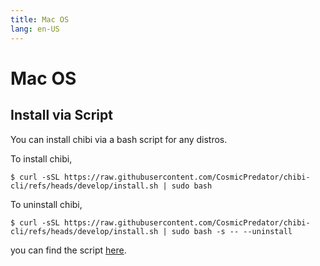 ```yaml
---
title: Mac OS
lang: en-US
---
```


# Mac OS

## Install via Script
You can install chibi via a bash script for any distros. 

To install chibi,
```shell
$ curl -sSL https://raw.githubusercontent.com/CosmicPredator/chibi-cli/refs/heads/develop/install.sh | sudo bash
```

To uninstall chibi,
```shell
$ curl -sSL https://raw.githubusercontent.com/CosmicPredator/chibi-cli/refs/heads/develop/install.sh | sudo bash -s -- --uninstall
```
you can find the script [here](https://github.com/CosmicPredator/chibi-cli/blob/develop/install.sh).